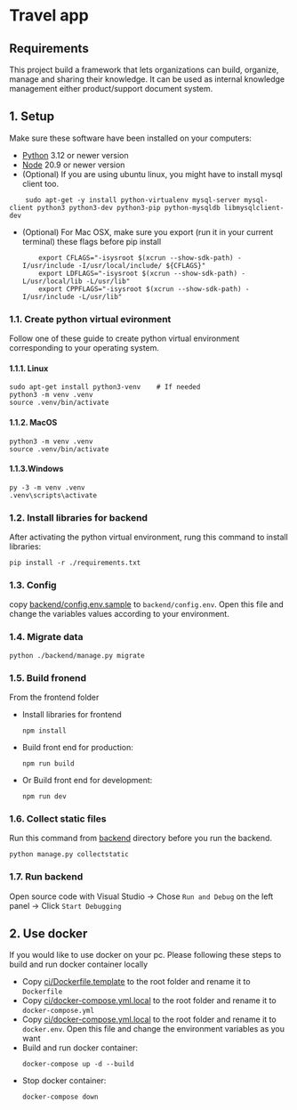 # Travel app
## Requirements


This project build a framework that lets organizations can build, organize, manage and sharing their knowledge. It can be used as internal knowledge management either product/support document system.

## 1. Setup
Make sure these software have been installed on your computers:
- [Python](https://www.python.org/downloads/) 3.12 or newer version
- [Node](https://nodejs.org/en/download) 20.9 or newer version
- (Optional) If you are using ubuntu linux, you might have to install mysql client too.
```
    sudo apt-get -y install python-virtualenv mysql-server mysql-client python3 python3-dev python3-pip python-mysqldb libmysqlclient-dev
```
- (Optional) For Mac OSX, make sure you export (run it in your current terminal) these flags before pip install
    ```
        export CFLAGS="-isysroot $(xcrun --show-sdk-path) -I/usr/include -I/usr/local/include/ ${CFLAGS}"
        export LDFLAGS="-isysroot $(xcrun --show-sdk-path) -L/usr/local/lib -L/usr/lib"
        export CPPFLAGS="-isysroot $(xcrun --show-sdk-path) -I/usr/include -L/usr/lib"
    ```
### 1.1. Create python virtual evironment
Follow one of these guide to create python virtual environment corresponding to your operating system.
#### 1.1.1. Linux
```
sudo apt-get install python3-venv    # If needed
python3 -m venv .venv
source .venv/bin/activate
```

#### 1.1.2. MacOS
```
python3 -m venv .venv
source .venv/bin/activate
```

#### 1.1.3.Windows
```
py -3 -m venv .venv
.venv\scripts\activate
```
### 1.2. Install libraries for backend
After activating the python virtual environment, rung this command to install libraries:
```
pip install -r ./requirements.txt
```

### 1.3. Config
copy [backend/config.env.sample](backend/config.env.sample) to `backend/config.env`. Open this file and change the variables values according to your environment.

### 1.4. Migrate data
```
python ./backend/manage.py migrate
```

### 1.5. Build fronend
From the frontend folder
* Install libraries for frontend
    ```
    npm install
    ```
* Build front end for production:
    ```
    npm run build
    ```
* Or Build front end for development:
    ```
    npm run dev
    ```
### 1.6. Collect static files
Run this command from [backend](backend) directory before you run the backend.
```
python manage.py collectstatic
```
### 1.7. Run backend
Open source code with Visual Studio -> Chose `Run and Debug` on the left panel -> Click `Start Debugging`

## 2. Use docker
If you would like to use docker on your pc. Please following these steps to build and run docker container locally
- Copy [ci/Dockerfile.template](./ci/Dockerfile.template) to the root folder and rename it to `Dockerfile`
- Copy [ci/docker-compose.yml.local](./ci/docker-compose.yml.local) to the root folder and rename it to `docker-compose.yml`
- Copy [ci/docker-compose.yml.local](./ci/docker.env.template) to the root folder and rename it to `docker.env`. Open this file and change the environment variables as you want
- Build and run docker container:
    ```
    docker-compose up -d --build
    ```
- Stop docker container:
    ```
    docker-compose down
